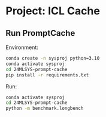 # Project: ICL Cache

## Run PromptCache
Environment:
```bash
conda create -n sysproj python=3.10
conda activate sysproj
cd 24MLSYS-prompt-cache
pip install -r requirements.txt
```

Run:
```bash
conda activate sysproj
cd 24MLSYS-prompt-cache
python -m benchmark.longbench
```